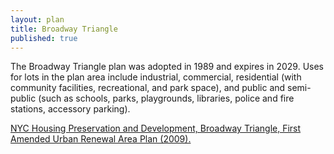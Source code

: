 ```yaml
---
layout: plan
title: Broadway Triangle
published: true
---
```


The Broadway Triangle plan was adopted in 1989 and expires in 2029. Uses for lots in the plan area include industrial, commercial, residential (with community facilities, recreational, and park space), and public and semi-public (such as schools, parks, playgrounds, libraries, police and fire stations, accessory parking).

[NYC Housing Preservation and Development, Broadway Triangle, First Amended Urban Renewal Area Plan (2009).](https://www.nyc.gov/assets/hpd/downloads/pdfs/services/broadway-triangle-first-amended-urp.pdf)

